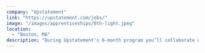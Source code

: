 ```yaml
---
company: "Upstatement"
link: "https://upstatement.com/jobs/"
image: "/images/apprenticeships/8th-light.jpeg"
location:
  - "Boston, MA"
description: "During Upstatement's 6-month program you’ll collaborate with creative directors, designers, and technologists to provide support across multiple project teams as you build the experience needed to take on increasingly challenging assignments."
---
```


